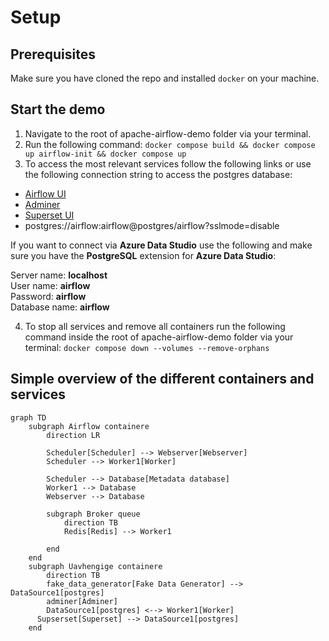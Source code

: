 # Setup

## Prerequisites

Make sure you have cloned the repo and installed `docker` on your machine.

## Start the demo

1. Navigate to the root of apache-airflow-demo folder via your terminal.
2. Run the following command: `docker compose build && docker compose up airflow-init && docker compose up`
3. To access the most relevant services follow the following links or use the following connection string to access the postgres database:

- [Airflow UI](http://localhost:8080)
- [Adminer](http://localhost:33380)
- [Superset UI](http://localhost:8088)
- postgres://airflow:airflow@postgres/airflow?sslmode=disable

If you want to connect via **Azure Data Studio** use the following and make sure you have the **PostgreSQL** extension for **Azure Data Studio**:

Server name: **localhost**\
User name: **airflow**\
Password: **airflow**\
Database name: **airflow**

4. To stop all services and remove all containers run the following command inside the root of apache-airflow-demo folder via your terminal: `docker compose down --volumes --remove-orphans`

## Simple overview of the different containers and services

```mermaid
graph TD
    subgraph Airflow containere
        direction LR

        Scheduler[Scheduler] --> Webserver[Webserver]
        Scheduler --> Worker1[Worker]

        Scheduler --> Database[Metadata database]
        Worker1 --> Database
        Webserver --> Database

        subgraph Broker queue
            direction TB
            Redis[Redis] --> Worker1

        end
    end
    subgraph Uavhengige containere
		direction TB
	    fake_data_generator[Fake Data Generator] --> DataSource1[postgres]
	    adminer[Adminer]
	    DataSource1[postgres] <--> Worker1[Worker]
      Supserset[Superset] --> DataSource1[postgres]
	end

```
